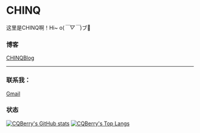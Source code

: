 # CHINQ

这里是CHINQ啊！Hi~ o(*￣▽￣*)ブ👋

### 博客

[CHINQBlog](https://www.chinq.xyz)

---

### 联系我：

[Gmail](mailto:cqbery@gmail.com)

### 状态

[![CQBerry's GitHub stats](https://github-readme-stats.vercel.app/api?username=CQBerry&show_icons=true)](https://github.com/CQBerry)
[![CQBerry's Top Langs](https://github-readme-stats.vercel.app/api/top-langs/?username=CQBerry&layout=compact)](https://github.com/CQBerry)  
